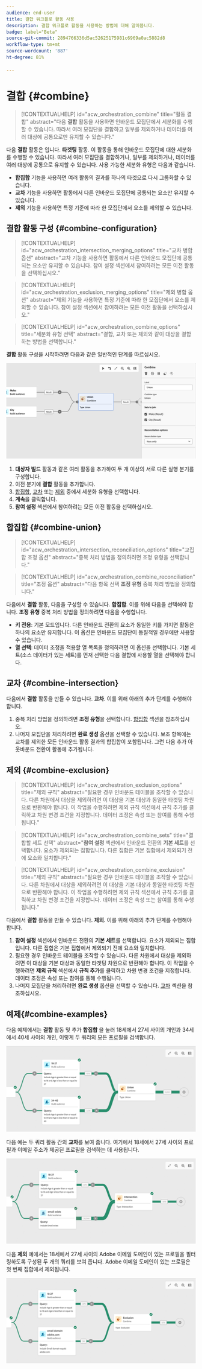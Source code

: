 ```yaml
---
audience: end-user
title: 결합 워크플로 활동 사용
description: 결합 워크플로 활동을 사용하는 방법에 대해 알아봅니다.
badge: label="Beta"
source-git-commit: 2894766336d5ac52625175981c6969a0ac5882d8
workflow-type: tm+mt
source-wordcount: '887'
ht-degree: 81%

---
```



# 결합 {#combine}

>[!CONTEXTUALHELP]
>id="acw_orchestration_combine"
>title="활동 결합"
>abstract="다음 **결합** 활동을 사용하면 인바운드 모집단에서 세분화를 수행할 수 있습니다. 따라서 여러 모집단을 결합하고 일부를 제외하거나 데이터를 여러 대상에 공통으로만 유지할 수 있습니다."


다음 **결합** 활동은 입니다. **타겟팅** 활동. 이 활동을 통해 인바운드 모집단에 대한 세분화를 수행할 수 있습니다. 따라서 여러 모집단을 결합하거나, 일부를 제외하거나, 데이터를 여러 대상에 공통으로 유지할 수 있습니다. 사용 가능한 세분화 유형은 다음과 같습니다.

<!--
The **Combine** activity can be placed after any other activity, but not at the beginning of the workflow. Any activity can be placed after the **Combine**.
-->

* **합집합** 기능을 사용하면 여러 활동의 결과를 하나의 타겟으로 다시 그룹화할 수 있습니다.
* **교차** 기능을 사용하면 활동에서 다른 인바운드 모집단에 공통되는 요소만 유지할 수 있습니다.
* **제외** 기능을 사용하면 특정 기준에 따라 한 모집단에서 요소를 제외할 수 있습니다.

## 결합 활동 구성 {#combine-configuration}

>[!CONTEXTUALHELP]
>id="acw_orchestration_intersection_merging_options"
>title="교차 병합 옵션"
>abstract="교차 기능을 사용하면 활동에서 다른 인바운드 모집단에 공통되는 요소만 유지할 수 있습니다. 참여 설정 섹션에서 참여하려는 모든 이전 활동을 선택하십시오."

>[!CONTEXTUALHELP]
>id="acw_orchestration_exclusion_merging_options"
>title="제외 병합 옵션"
>abstract="제외 기능을 사용하면 특정 기준에 따라 한 모집단에서 요소를 제외할 수 있습니다. 참여 설정 섹션에서 참여하려는 모든 이전 활동을 선택하십시오."

>[!CONTEXTUALHELP]
>id="acw_orchestration_combine_options"
>title="세분화 유형 선택"
>abstract="결합, 교차 또는 제외와 같이 대상을 결합하는 방법을 선택합니다."

**결합** 활동 구성을 시작하려면 다음과 같은 일반적인 단계를 따르십시오.

![](../assets/workflow-combine.png)

1. **대상자 빌드** 활동과 같은 여러 활동을 추가하여 두 개 이상의 서로 다른 실행 분기를 구성합니다.
1. 이전 분기에 **결합** 활동을 추가합니다.
1. [합집합](#union), [교차](#intersection) 또는 [제외](#exclusion) 중에서 세분화 유형을 선택합니다.
1. **계속**&#x200B;을 클릭합니다.
1. **참여 설정** 섹션에서 참여하려는 모든 이전 활동을 선택하십시오.

## 합집합 {#combine-union}

>[!CONTEXTUALHELP]
>id="acw_orchestration_intersection_reconciliation_options"
>title="교집합 조정 옵션"
>abstract="중복 처리 방법을 정의하려면 조정 유형을 선택합니다."

>[!CONTEXTUALHELP]
>id="acw_orchestration_combine_reconciliation"
>title="조정 옵션"
>abstract="다음 항목 선택 **조정 유형** 중복 처리 방법을 정의합니다."

다음에서 **결합** 활동, 다음을 구성할 수 있습니다. **합집합**. 이를 위해 다음을 선택해야 합니다. **조정 유형** 중복 처리 방법을 정의하려면 다음을 수행합니다.

* **키 전용**: 기본 모드입니다. 다른 인바운드 전환의 요소가 동일한 키를 가지면 활동은 하나의 요소만 유지합니다. 이 옵션은 인바운드 모집단이 동질적일 경우에만 사용할 수 있습니다.
* **열 선택**: 데이터 조정을 적용할 열 목록을 정의하려면 이 옵션을 선택합니다. 기본 세트(소스 데이터가 있는 세트)를 먼저 선택한 다음 결합에 사용할 열을 선택해야 합니다.

## 교차 {#combine-intersection}

다음에서 **결합** 활동을 만들 수 있습니다. **교차**. 이를 위해 아래의 추가 단계를 수행해야 합니다.

1. 중복 처리 방법을 정의하려면 **조정 유형**&#x200B;을 선택합니다. [합집합](#union) 섹션을 참조하십시오.
1. 나머지 모집단을 처리하려면 **완료 생성** 옵션을 선택할 수 있습니다. 보조 항목에는 교차를 제외한 모든 인바운드 활동 결과의 합집합이 포함됩니다. 그런 다음 추가 아웃바운드 전환이 활동에 추가됩니다.

## 제외 {#combine-exclusion}

>[!CONTEXTUALHELP]
>id="acw_orchestration_exclusion_options"
>title="제외 규칙"
>abstract="필요한 경우 인바운드 테이블을 조작할 수 있습니다. 다른 차원에서 대상을 제외하려면 이 대상을 기본 대상과 동일한 타겟팅 차원으로 반환해야 합니다. 이 작업을 수행하려면 제외 규칙 섹션에서 규칙 추가를 클릭하고 차원 변경 조건을 지정합니다. 데이터 조정은 속성 또는 참여를 통해 수행됩니다."

>[!CONTEXTUALHELP]
>id="acw_orchestration_combine_sets"
>title="결합할 세트 선택"
>abstract="**참여 설정** 섹션에서 인바운드 전환의 **기본 세트**&#x200B;를 선택합니다. 요소가 제외되는 집합입니다. 다른 집합은 기본 집합에서 제외되기 전에 요소와 일치합니다."

>[!CONTEXTUALHELP]
>id="acw_orchestration_combine_exclusion"
>title="제외 규칙"
>abstract="필요한 경우 인바운드 테이블을 조작할 수 있습니다. 다른 차원에서 대상을 제외하려면 이 대상을 기본 대상과 동일한 타겟팅 차원으로 반환해야 합니다. 이 작업을 수행하려면 제외 규칙 섹션에서 규칙 추가를 클릭하고 차원 변경 조건을 지정합니다. 데이터 조정은 속성 또는 참여를 통해 수행됩니다."



다음에서 **결합** 활동을 만들 수 있습니다. **제외**. 이를 위해 아래의 추가 단계를 수행해야 합니다.

1. **참여 설정** 섹션에서 인바운드 전환의 **기본 세트**&#x200B;를 선택합니다. 요소가 제외되는 집합입니다. 다른 집합은 기본 집합에서 제외되기 전에 요소와 일치합니다.
1. 필요한 경우 인바운드 테이블을 조작할 수 있습니다. 다른 차원에서 대상을 제외하려면 이 대상을 기본 대상과 동일한 타겟팅 차원으로 반환해야 합니다. 이 작업을 수행하려면 **제외 규칙** 섹션에서 **규칙 추가**&#x200B;를 클릭하고 차원 변경 조건을 지정합니다. 데이터 조정은 속성 또는 참여를 통해 수행됩니다.
1. 나머지 모집단을 처리하려면 **완료 생성** 옵션을 선택할 수 있습니다. [교차](#intersection) 섹션을 참조하십시오.

## 예제{#combine-examples}

다음 예제에서는 **결합** 활동 및 추가 **합집합** 을 눌러 18세에서 27세 사이의 개인과 34세에서 40세 사이의 개인, 이렇게 두 쿼리의 모든 프로필을 검색합니다.

![](../assets/workflow-union-example.png)

다음 예는 두 쿼리 활동 간의 **교차**&#x200B;를 보여 줍니다. 여기에서 18세에서 27세 사이의 프로필과 이메일 주소가 제공된 프로필을 검색하는 데 사용됩니다.

![](../assets/workflow-intersection-example.png)

다음 **제외** 예에서는 18세에서 27세 사이의 Adobe 이메일 도메인이 있는 프로필을 필터링하도록 구성된 두 개의 쿼리를 보여 줍니다. Adobe 이메일 도메인이 있는 프로필은 첫 번째 집합에서 제외됩니다.

![](../assets/workflow-exclusion-example.png)


